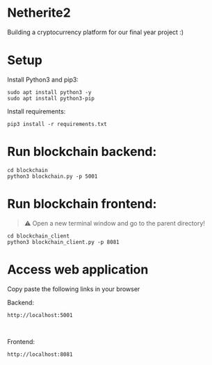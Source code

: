 # Netherite2
Building a cryptocurrency platform for our final year project :)

# Setup<br>
Install Python3 and pip3:<br>
```
sudo apt install python3 -y
sudo apt install python3-pip
```

Install requirements: <br>
```
pip3 install -r requirements.txt
```

# Run blockchain backend:

```
cd blockchain
python3 blockchain.py -p 5001
```

# Run blockchain frontend:
> :warning: Open a new terminal window and go to the parent directory!
```
cd blockchain_client
python3 blockchain_client.py -p 8081
```


# Access web application

Copy paste the following links in your browser

Backend:
```
http://localhost:5001
```
<br>

Frontend:
```
http://localhost:8081
```

